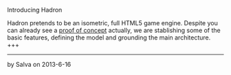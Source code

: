 Introducing Hadron

Hadron pretends to be an isometric, full HTML5 game engine. Despite you can
already see a [proof of concept](concept) actually, we are stablishing some of
the basic features, defining the model and grounding the main architecture.
+++

---
by Salva
on 2013-6-16
